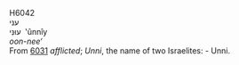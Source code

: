 <body>
  <p>H6042<br>  ענּי  <br> עוּנִּי  ‎  ‛ûnnı̂y  <br><i>oon-nee‘ </i><br>From <a href="h6031.htm">6031</a>  <i>afflicted</i>; <i>Unni</i>, the name of two Israelites: - Unni.<br></p>
 </body>